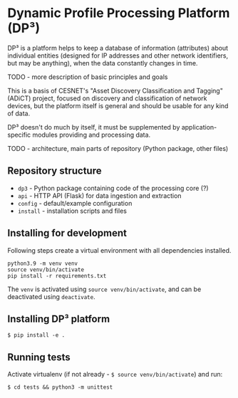 # Dynamic Profile Processing Platform (DP³)

DP³ is a platform helps to keep a database of information (attributes) about individual
entities (designed for IP addresses and other network identifiers, but may be anything),
when the data constantly changes in time.

TODO - more description of basic principles and goals

This is a basis of CESNET's "Asset Discovery Classification and Tagging" (ADiCT) project,
focused on discovery and classification of network devices,
but the platform itself is general and should be usable for any kind of data.

DP³ doesn't do much by itself, it must be supplemented by application-specific modules providing
and processing data.

TODO - architecture, main parts of repository (Python package, other files) 

## Repository structure

* `dp3` - Python package containing code of the processing core (?)
* `api` - HTTP API (Flask) for data ingestion and extraction
* `config` - default/example configuration
* `install` - installation scripts and files


## Installing for development

Following steps create a virtual environment with all dependencies installed.

```shell
python3.9 -m venv venv
source venv/bin/activate
pip install -r requirements.txt
```

The `venv` is activated using `source venv/bin/activate`, and can be deactivated using `deactivate`.

## Installing DP³ platform

`$ pip install -e .`

## Running tests

Activate virtualenv (if not already - `$ source venv/bin/activate`) and run:

`$ cd tests && python3 -m unittest`